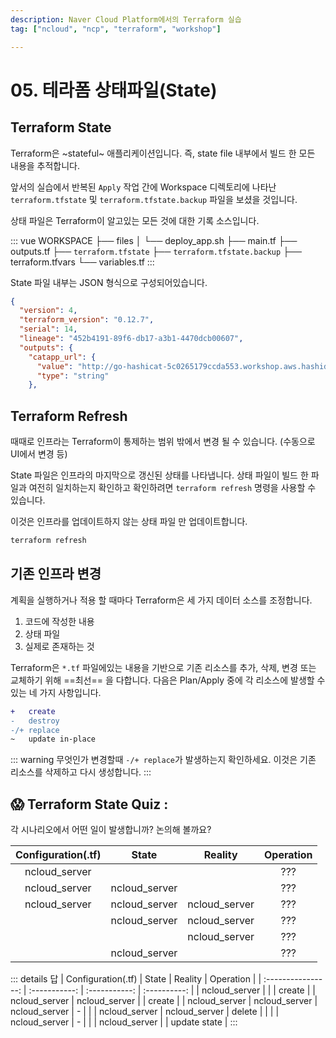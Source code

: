 ```yaml
---
description: Naver Cloud Platform에서의 Terraform 실습
tag: ["ncloud", "ncp", "terraform", "workshop"]

---
```


# 05. 테라폼 상태파일(State)

## Terraform State

Terraform은 ~stateful~ 애플리케이션입니다. 즉, state file 내부에서 빌드 한 모든 내용을 추적합니다.

앞서의 실습에서 반복된 `Apply` 작업 간에 Workspace 디렉토리에 나타난 `terraform.tfstate` 및 `terraform.tfstate.backup` 파일을 보셨을 것입니다.

상태 파일은 Terraform이 알고있는 모든 것에 대한 기록 소스입니다.

::: vue
WORKSPACE
├── files
│   └── deploy_app.sh
├── main.tf
├── outputs.tf
├── `terraform.tfstate`
├── `terraform.tfstate.backup`
├── terraform.tfvars
└── variables.tf
:::

State 파일 내부는 JSON 형식으로 구성되어있습니다.

```json
{
  "version": 4,
  "terraform_version": "0.12.7",
  "serial": 14,
  "lineage": "452b4191-89f6-db17-a3b1-4470dcb00607",
  "outputs": {
    "catapp_url": {
      "value": "http://go-hashicat-5c0265179ccda553.workshop.aws.hashidemos.io",
      "type": "string"
    },
```

## Terraform Refresh

때때로 인프라는 Terraform이 통제하는 범위 밖에서 변경 될 수 있습니다. (수동으로 UI에서 변경 등)

State 파일은 인프라의 마지막으로 갱신된 상태를 나타냅니다. 상태 파일이 빌드 한 파일과 여전히 일치하는지 확인하고 확인하려면 `terraform refresh` 명령을 사용할 수 있습니다.

이것은 인프라를 업데이트하지 않는 상태 파일 만 업데이트합니다.

```bash
terraform refresh
```

## 기존 인프라 변경

계획을 실행하거나 적용 할 때마다 Terraform은 세 가지 데이터 소스를 조정합니다.

1. 코드에 작성한 내용
2. 상태 파일
3. 실제로 존재하는 것

Terraform은 `*.tf` 파일에있는 내용을 기반으로 기존 리소스를 추가, 삭제, 변경 또는 교체하기 위해 ==최선== 을 다합니다. 다음은 Plan/Apply 중에 각 리소스에 발생할 수있는 네 가지 사항입니다.

```diff
+   create
-   destroy
-/+ replace
~   update in-place
```

::: warning
무엇인가 변경할때 `-/+ replace`가 발생하는지 확인하세요. 이것은 기존 리소스를 삭제하고 다시 생성합니다.
:::

## :scream: Terraform State Quiz :

각 시나리오에서 어떤 일이 발생합니까? 논의해 볼까요?

| Configuration(.tf) |    State      |   Reality     | Operation |
| :----------------: | :-----------: | :-----------: | :-------: |
|    ncloud_server   |               |               |    ???    |
|    ncloud_server   | ncloud_server |               |    ???    |
|    ncloud_server   | ncloud_server | ncloud_server |    ???    |
|                    | ncloud_server | ncloud_server |    ???    |
|                    |               | ncloud_server |    ???    |
|                    | ncloud_server |               |    ???    |

::: details 답
| Configuration(.tf) |    State      |   Reality     |  Operation   |
| :----------------: | :-----------: | :-----------: | :----------: |
|    ncloud_server   |               |               |    create    |
|    ncloud_server   | ncloud_server |               |    create    |
|    ncloud_server   | ncloud_server | ncloud_server |       -      |
|                    | ncloud_server | ncloud_server |    delete    |
|                    |               | ncloud_server |       -      |
|                    | ncloud_server |               | update state |
:::
